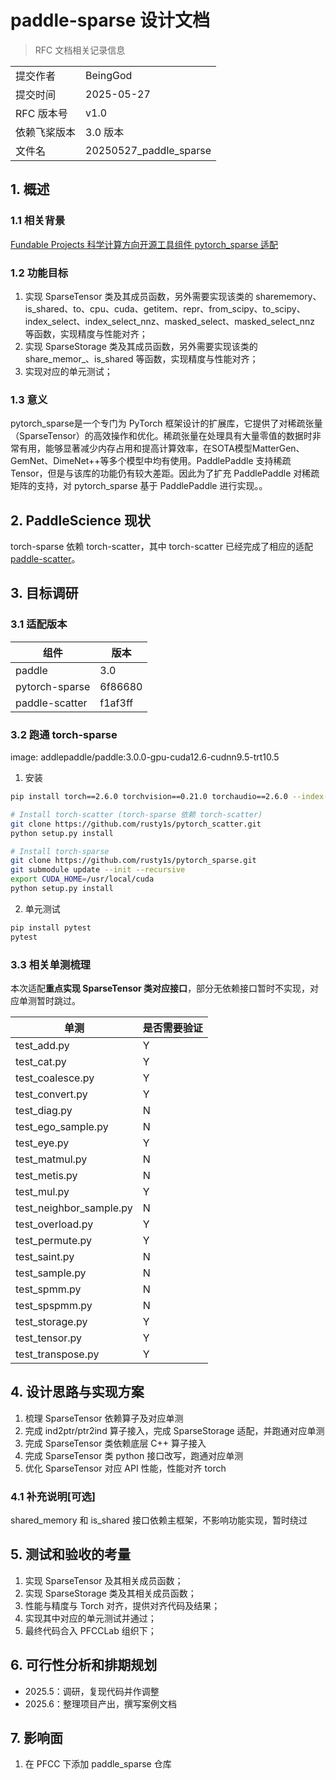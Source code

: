 # paddle-sparse 设计文档

> RFC 文档相关记录信息

|              |                    |
| ------------ | ------------------ |
| 提交作者     | BeingGod          |
| 提交时间     | 2025-05-27         |
| RFC 版本号   | v1.0               |
| 依赖飞桨版本 | 3.0 版本 |
| 文件名       | 20250527_paddle_sparse|

## 1. 概述

### 1.1 相关背景

[Fundable Projects 科学计算方向开源工具组件 pytorch_sparse 适配](https://github.com/PaddlePaddle/community/blob/master/hackathon/hackathon_8th/%E3%80%90Hackathon_8th%E3%80%91FundableProject%E4%BB%BB%E5%8A%A1%E5%90%88%E9%9B%86.md#%E5%9B%9B%E7%A7%91%E5%AD%A6%E8%AE%A1%E7%AE%97%E6%96%B9%E5%90%91%E5%BC%80%E6%BA%90%E5%B7%A5%E5%85%B7%E7%BB%84%E4%BB%B6-pytorch_sparse-%E9%80%82%E9%85%8D)

### 1.2 功能目标

1. 实现 SparseTensor 类及其成员函数，另外需要实现该类的 sharememory、is_shared、to、cpu、cuda、getitem、repr、from_scipy、to_scipy、index_select、index_select_nnz、masked_select、masked_select_nnz 等函数，实现精度与性能对齐；
2. 实现 SparseStorage 类及其成员函数，另外需要实现该类的 share_memor_、is_shared 等函数，实现精度与性能对齐；
3. 实现对应的单元测试；


### 1.3 意义

pytorch_sparse是一个专门为 PyTorch 框架设计的扩展库，它提供了对稀疏张量（SparseTensor）的高效操作和优化。稀疏张量在处理具有大量零值的数据时非常有用，能够显著减少内存占用和提高计算效率，在SOTA模型MatterGen、GemNet、DimeNet++等多个模型中均有使用。PaddlePaddle 支持稀疏 Tensor，但是与该库的功能仍有较大差距。因此为了扩充 PaddlePaddle 对稀疏矩阵的支持，对 pytorch_sparse 基于 PaddlePaddle 进行实现。。

## 2. PaddleScience 现状

torch-sparse 依赖 torch-scatter，其中 torch-scatter 已经完成了相应的适配 [paddle-scatter](https://github.com/PFCCLab/paddle_scatter)。

## 3. 目标调研

### 3.1 适配版本

|      组件     |  版本    |
| ------------ | ------------------ |
| paddle | 3.0 |
| pytorch-sparse | 6f86680 |
| paddle-scatter | f1af3ff |

### 3.2 跑通 torch-sparse

image: addlepaddle/paddle:3.0.0-gpu-cuda12.6-cudnn9.5-trt10.5

1. 安装

```bash
pip install torch==2.6.0 torchvision==0.21.0 torchaudio==2.6.0 --index-url https://download.pytorch.org/whl/cu126

# Install torch-scatter (torch-sparse 依赖 torch-scatter)
git clone https://github.com/rusty1s/pytorch_scatter.git
python setup.py install

# Install torch-sparse
git clone https://github.com/rusty1s/pytorch_sparse.git
git submodule update --init --recursive
export CUDA_HOME=/usr/local/cuda
python setup.py install
```

2. 单元测试

```bash
pip install pytest
pytest
```

### 3.3 相关单测梳理

本次适配**重点实现 SparseTensor 类对应接口**，部分无依赖接口暂时不实现，对应单测暂时跳过。

|      单测     |  是否需要验证    |
| ------------ | ------------------ |
| test_add.py                |Y|
| test_cat.py    |Y|
| test_coalesce.py|Y|
| test_convert.py|Y|
| test_diag.py|N|
| test_ego_sample.py|N|
| test_eye.py|Y|
| test_matmul.py|N|
| test_metis.py|N|
| test_mul.py|Y|
| test_neighbor_sample.py|N|
| test_overload.py|Y|
| test_permute.py|Y|
| test_saint.py|N|
| test_sample.py|N|
| test_spmm.py|N|
| test_spspmm.py|N|
| test_storage.py|Y|
| test_tensor.py|Y|
| test_transpose.py|Y|


## 4. 设计思路与实现方案

1. 梳理 SparseTensor 依赖算子及对应单测
2. 完成 ind2ptr/ptr2ind 算子接入，完成 SparseStorage 适配，并跑通对应单测
3. 完成 SparseTensor 类依赖底层 C++ 算子接入
4. 完成 SparseTensor 类 python 接口改写，跑通对应单测
5. 优化 SparseTensor 对应 API 性能，性能对齐 torch

### 4.1 补充说明[可选]

shared_memory 和 is_shared 接口依赖主框架，不影响功能实现，暂时绕过

## 5. 测试和验收的考量

1. 实现 SparseTensor 及其相关成员函数；
2. 实现 SparseStorage 类及其相关成员函数；
3. 性能与精度与 Torch 对齐，提供对齐代码及结果；
4. 实现其中对应的单元测试并通过；
5. 最终代码合入 PFCCLab 组织下；

## 6. 可行性分析和排期规划

- 2025.5：调研，复现代码并作调整
- 2025.6：整理项目产出，撰写案例文档

## 7. 影响面

1. 在 PFCC 下添加 paddle_sparse 仓库
